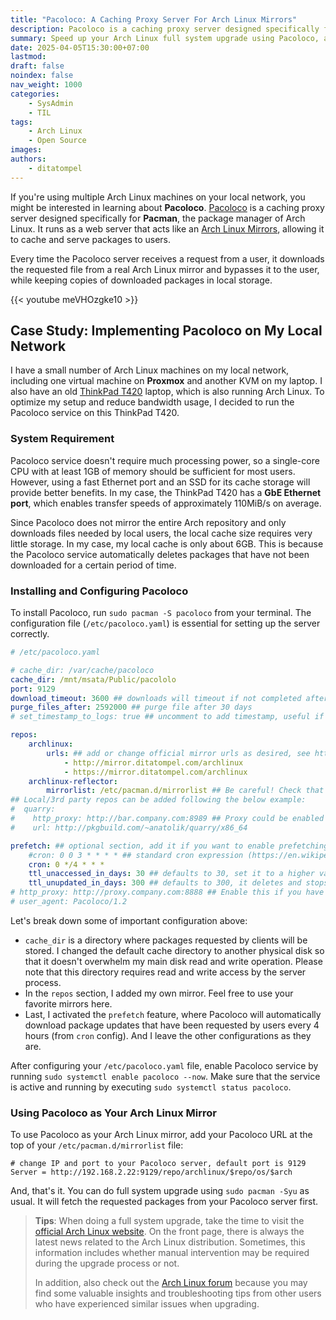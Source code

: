 ```yaml
---
title: "Pacoloco: A Caching Proxy Server For Arch Linux Mirrors"
description: Pacoloco is a caching proxy server designed specifically for Pacman. It runs as a web server that acts like an Arch Linux Mirrors, allowing it to cache and serve packages to users.
summary: Speed up your Arch Linux full system upgrade using Pacoloco, a caching proxy server designed specifically for Pacman.
date: 2025-04-05T15:30:00+07:00
lastmod:
draft: false
noindex: false
nav_weight: 1000
categories:
    - SysAdmin
    - TIL
tags:
    - Arch Linux
    - Open Source
images:
authors:
    - ditatompel
---
```


If you're using multiple Arch Linux machines on your local network, you might
be interested in learning about **Pacoloco**. [Pacoloco][pacoloco-repo] is a
caching proxy server designed specifically for **Pacman**, the package manager
of Arch Linux. It runs as a web server that acts like an [Arch Linux
Mirrors][arch-mirrors], allowing it to cache and serve packages to users.

Every time the Pacoloco server receives a request from a user, it downloads the
requested file from a real Arch Linux mirror and bypasses it to the user, while
keeping copies of downloaded packages in local storage.

{{< youtube meVHOzgke10 >}}

## Case Study: Implementing Pacoloco on My Local Network

I have a small number of Arch Linux machines on my local network, including one
virtual machine on **Proxmox** and another KVM on my laptop. I also have an old
[ThinkPad T420](https://tokopedia.link/z7b3wfiGjSb) laptop, which is also
running Arch Linux. To optimize my setup and reduce bandwidth usage, I decided
to run the Pacoloco service on this ThinkPad T420.

### System Requirement

Pacoloco service doesn't require much processing power, so a single-core CPU
with at least 1GB of memory should be sufficient for most users. However, using
a fast Ethernet port and an SSD for its cache storage will provide better
benefits. In my case, the ThinkPad T420 has a **GbE Ethernet port**, which
enables transfer speeds of approximately 110MiB/s on average.

Since Pacoloco does not mirror the entire Arch repository and only downloads
files needed by local users, the local cache size requires very little storage.
In my case, my local cache is only about 6GB. This is because the Pacoloco
service automatically deletes packages that have not been downloaded for a
certain period of time.

### Installing and Configuring Pacoloco

To install Pacoloco, run `sudo pacman -S pacoloco` from your terminal. The
configuration file (`/etc/pacoloco.yaml`) is essential for setting up the
server correctly.

```yaml
# /etc/pacoloco.yaml

# cache_dir: /var/cache/pacoloco
cache_dir: /mnt/msata/Public/pacololo
port: 9129
download_timeout: 3600 ## downloads will timeout if not completed after 3600 sec, 0 to disable timeout
purge_files_after: 2592000 ## purge file after 30 days
# set_timestamp_to_logs: true ## uncomment to add timestamp, useful if pacoloco is being ran through docker

repos:
    archlinux:
        urls: ## add or change official mirror urls as desired, see https://archlinux.org/mirrors/status/
            - http://mirror.ditatompel.com/archlinux
            - https://mirror.ditatompel.com/archlinux
    archlinux-reflector:
        mirrorlist: /etc/pacman.d/mirrorlist ## Be careful! Check that pacoloco URL is NOT included in that file!
## Local/3rd party repos can be added following the below example:
#  quarry:
#    http_proxy: http://bar.company.com:8989 ## Proxy could be enabled per-repo, shadowing the global `http_proxy` (see below)
#    url: http://pkgbuild.com/~anatolik/quarry/x86_64

prefetch: ## optional section, add it if you want to enable prefetching
    #cron: 0 0 3 * * * * ## standard cron expression (https://en.wikipedia.org/wiki/Cron#CRON_expression) to define how frequently prefetch, see https://github.com/gorhill/cronexpr#implementation for documentation.
    cron: 0 */4 * * *
    ttl_unaccessed_in_days: 30 ## defaults to 30, set it to a higher value than the number of consecutive days you don't update your systems. It deletes and stops prefetching packages (and db links) when not downloaded after "ttl_unaccessed_in_days" days that it has been updated.
    ttl_unupdated_in_days: 300 ## defaults to 300, it deletes and stops prefetching packages which haven't been either updated upstream or requested for "ttl_unupdated_in_days".
# http_proxy: http://proxy.company.com:8888 ## Enable this if you have pacoloco running behind a proxy
# user_agent: Pacoloco/1.2
```

Let's break down some of important configuration above:

- `cache_dir` is a directory where packages requested by clients will be
  stored. I changed the default cache directory to another physical disk so
  that it doesn't overwhelm my main disk read and write operation. Please note
  that this directory requires read and write access by the server process.
- In the `repos` section, I added my own mirror. Feel free to use your favorite
  mirrors here.
- Last, I activated the `prefetch` feature, where Pacoloco will automatically
  download package updates that have been requested by users every 4 hours
  (from `cron` config). And I leave the other configurations as they are.

After configuring your `/etc/pacoloco.yaml` file, enable Pacoloco service by
running `sudo systemctl enable pacoloco --now`. Make sure that the service is
active and running by executing `sudo systemctl status pacoloco`.

### Using Pacoloco as Your Arch Linux Mirror

To use Pacoloco as your Arch Linux mirror, add your Pacoloco URL at the top of
your `/etc/pacman.d/mirrorlist` file:

```plain
# change IP and port to your Pacoloco server, default port is 9129
Server = http://192.168.2.22:9129/repo/archlinux/$repo/os/$arch
```

And, that's it. You can do full system upgrade using `sudo pacman -Syu` as
usual. It will fetch the requested packages from your Pacoloco server first.

> **Tips**: When doing a full system upgrade, take the time to visit the
> [official Arch Linux website][arch-web]. On the front page, there is always
> the latest news related to the Arch Linux distribution. Sometimes, this
> information includes whether manual intervention may be required during the
> upgrade process or not.
>
> In addition, also check out the [Arch Linux forum][arch-forum-active-topic]
> because you may find some valuable insights and troubleshooting tips from
> other users who have experienced similar issues when upgrading.

[pacoloco-repo]: https://github.com/anatol/pacoloco "Pacoloco Official GitHub Repository"
[arch-mirrors]: https://archlinux.org/mirrors/ "Arch Linux Mirror Overview Page"
[arch-web]: https://archlinux.org/ "Arch Linux Official Website"
[arch-forum-active-topic]: https://bbs.archlinux.org/search.php?action=show_recent "Arch Linux Forum Active Topic"
